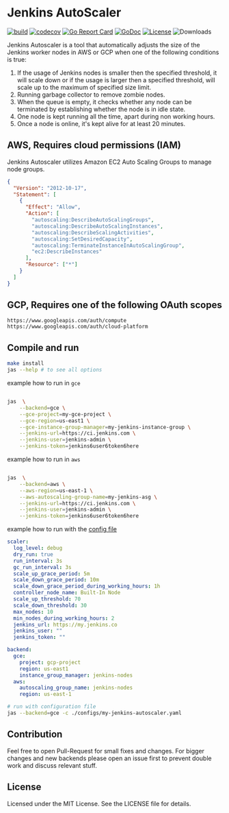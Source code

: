 # Jenkins AutoScaler

[![build](https://github.com/bringg/jenkins-autoscaler/actions/workflows/test.yml/badge.svg)](https://github.com/bringg/jenkins-autoscaler/actions/workflows/test.yml)
[![codecov](https://codecov.io/gh/bringg/jenkins-autoscaler/branch/master/graph/badge.svg?token=eyQ42UjW9z)](https://codecov.io/gh/bringg/jenkins-autoscaler)
[![Go Report Card](https://goreportcard.com/badge/github.com/bringg/jenkins-autoscaler)](https://goreportcard.com/report/github.com/bringg/jenkins-autoscaler)
[![GoDoc](https://godoc.org/github.com/bringg/jenkins-autoscaler?status.svg)](https://godoc.org/github.com/bringg/jenkins-autoscaler)
[![License](https://img.shields.io/badge/License-Apache%202.0-blue.svg)](https://opensource.org/licenses/Apache-2.0)
![Downloads](https://img.shields.io/github/downloads/bringg/jenkins-autoscaler/total)

Jenkins Autoscaler is a tool that automatically adjusts the size of the Jenkins worker nodes in AWS or GCP when one of the following conditions is true:

  1. If the usage of Jenkins nodes is smaller then the specified threshold, it will scale down or if the usage is larger then a specified threshold, will scale up to the maximum of specified size limit.
  2. Running garbage collector to remove zombie nodes.
  3. When the queue is empty, it checks whether any node can be terminated by establishing whether the node is in idle state.
  4. One node is kept running all the time, apart during non working hours.
  5. Once a node is online, it's kept alive for at least 20 minutes.

## AWS, Requires cloud permissions (IAM)

Jenkins Autoscaler utilizes Amazon EC2 Auto Scaling Groups to manage node groups.

```json
{
  "Version": "2012-10-17",
  "Statement": [
    {
      "Effect": "Allow",
      "Action": [
        "autoscaling:DescribeAutoScalingGroups",
        "autoscaling:DescribeAutoScalingInstances",
        "autoscaling:DescribeScalingActivities",
        "autoscaling:SetDesiredCapacity",
        "autoscaling:TerminateInstanceInAutoScalingGroup",
        "ec2:DescribeInstances"
      ],
      "Resource": ["*"]
    }
  ]
}
```

## GCP, Requires one of the following OAuth scopes

```plain
https://www.googleapis.com/auth/compute
https://www.googleapis.com/auth/cloud-platform
```

## Compile and run

```bash
make install
jas --help # to see all options
```

example how to run in `gce`

```bash

jas  \
    --backend=gce \
    --gce-project=my-gce-project \
    --gce-region=us-east1 \
    --gce-instance-group-manager=my-jenkins-instance-group \
    --jenkins-url=https://ci.jenkins.com \
    --jenkins-user=jenkins-admin \
    --jenkins-token=jenkins6user6token6here
```

example how to run in `aws`

```bash

jas  \
    --backend=aws \
    --aws-region=us-east-1 \
    --aws-autoscaling-group-name=my-jenkins-asg \
    --jenkins-url=https://ci.jenkins.com \
    --jenkins-user=jenkins-admin \
    --jenkins-token=jenkins6user6token6here
```

example how to run with the [config file](/examples/config.example.yml)

```yaml
scaler:
  log_level: debug
  dry_run: true
  run_interval: 3s
  gc_run_interval: 3s
  scale_up_grace_period: 5m
  scale_down_grace_period: 10m
  scale_down_grace_period_during_working_hours: 1h
  controller_node_name: Built-In Node
  scale_up_threshold: 70
  scale_down_threshold: 30
  max_nodes: 10
  min_nodes_during_working_hours: 2
  jenkins_url: https://my.jenkins.co
  jenkins_user: ""
  jenkins_token: ""

backend:
  gce:
    project: gcp-project
    region: us-east1
    instance_group_manager: jenkins-nodes
  aws:
    autoscaling_group_name: jenkins-nodes
    region: us-east-1
```

```bash
# run with configuration file
jas --backend=gce -c ./configs/my-jenkins-autoscaler.yaml
```

## Contribution

Feel free to open Pull-Request for small fixes and changes. For bigger changes and new backends please open an issue first to prevent double work and discuss relevant stuff.

## License

Licensed under the MIT License. See the LICENSE file for details.
